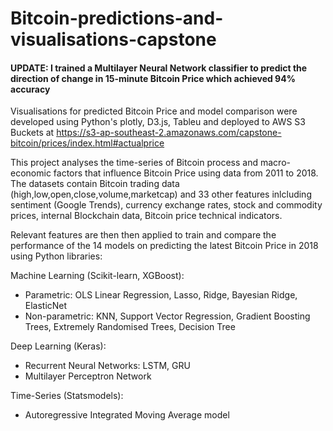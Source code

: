 # Bitcoin-predictions-and-visualisations-capstone

#### UPDATE: I trained a Multilayer Neural Network classifier to predict the direction of change in 15-minute Bitcoin Price which achieved 94% accuracy ####

Visualisations for predicted Bitcoin Price and model comparison were developed using Python's plotly, D3.js, Tableu and deployed to AWS S3 Buckets at https://s3-ap-southeast-2.amazonaws.com/capstone-bitcoin/prices/index.html#actualprice

This project analyses the time-series of Bitcoin process and macro-economic factors that influence Bitcoin Price using data from 2011 to 2018. The datasets contain Bitcoin trading data (high,low,open,close,volume,marketcap) and 33 other features inlcluding sentiment (Google Trends), currency exchange rates, stock and commodity prices, internal Blockchain data, Bitcoin price technical indicators.

Relevant features are then then applied to train and compare the performance of the 14 models on predicting the latest Bitcoin Price in 2018 using Python libraries: 

Machine Learning (Scikit-learn, XGBoost): 
* Parametric: OLS Linear Regression, Lasso, Ridge, Bayesian Ridge, ElasticNet
* Non-parametric: KNN, Support Vector Regression, Gradient Boosting Trees, Extremely Randomised Trees, Decision Tree

Deep Learning (Keras): 
* Recurrent Neural Networks: LSTM, GRU 
* Multilayer Perceptron Network
    
Time-Series (Statsmodels): 
* Autoregressive Integrated Moving Average model 
    

